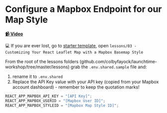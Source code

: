# Configure a Mapbox Endpoint for our Map Style

**[📹 Video](https://egghead.io/lessons/egghead-configure-a-mapbox-endpoint-for-our-map-style)**

💻 If you are ever lost, go to [starter template](https://github.com/colbyfayock/launchtime-workshop), open `lessons/03 - Customizing Your React Leaflet Map with a Mapbox Basemap Style`

From the root of the lessons folders (github.com/colbyfayock/launchtime-workshop/tree/master/lessons) grab the `.env.shared.sample` file and:

1. rename it to `.env.shared`
2. Replace the API Key value with your API key (copied from your Mapbox account dashboard) - remember to keep the quotation marks!

```js
REACT_APP_MAPBOX_API_KEY = "[API Key]";
REACT_APP_MAPBOX_USERID = "[Mapbox User ID]";
REACT_APP_MAPBOX_STYLEID = "[Mapbox Map Style ID]";
```
